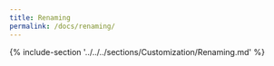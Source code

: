 ```yaml
---
title: Renaming
permalink: /docs/renaming/
---
```


{% include-section '../../../sections/Customization/Renaming.md' %}